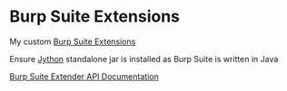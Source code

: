 # Burp Suite Extensions
My custom [Burp Suite Extensions](https://portswigger.net/burp/documentation/desktop/extensions/creating)

Ensure [Jython](https://jython.org) standalone jar is installed as Burp Suite is written in Java

[Burp Suite Extender API Documentation](https://portswigger.net/burp/extender/api/)
